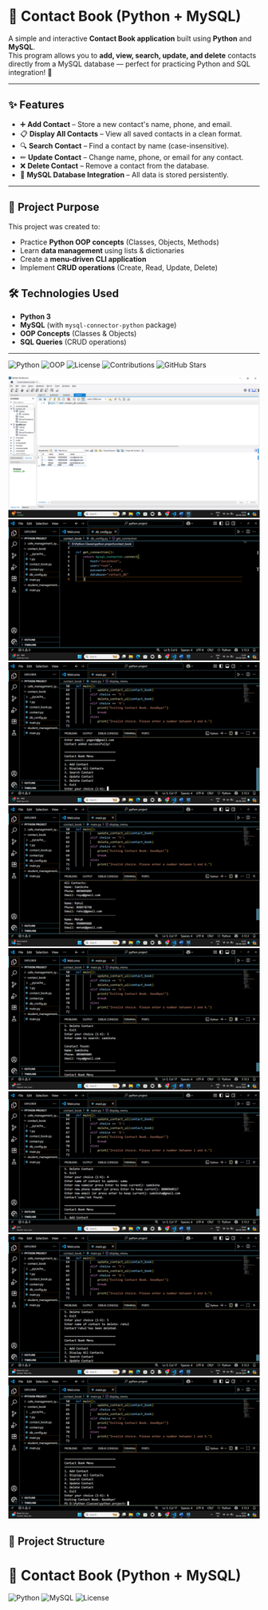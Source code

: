 # 📒 Contact Book (Python + MySQL)

A simple and interactive **Contact Book application** built using **Python** and **MySQL**.  
This program allows you to **add, view, search, update, and delete** contacts directly from a MySQL database — perfect for practicing Python and SQL integration! 🚀

---

## ✨ Features
- ➕ **Add Contact** – Store a new contact's name, phone, and email.
- 📋 **Display All Contacts** – View all saved contacts in a clean format.
- 🔍 **Search Contact** – Find a contact by name (case-insensitive).
- ✏ **Update Contact** – Change name, phone, or email for any contact.
- ❌ **Delete Contact** – Remove a contact from the database.
- 💾 **MySQL Database Integration** – All data is stored persistently.

---
## 🎯 Project Purpose
This project was created to:
- Practice **Python OOP concepts** (Classes, Objects, Methods)
- Learn **data management** using lists & dictionaries
- Create a **menu-driven CLI application**
- Implement **CRUD operations** (Create, Read, Update, Delete)


## 🛠️ Technologies Used
- **Python 3**
- **MySQL** (with `mysql-connector-python` package)
- **OOP Concepts** (Classes & Objects)
- **SQL Queries** (CRUD operations)

---
![Python](https://img.shields.io/badge/Python-3.10-blue?logo=python)
![OOP](https://img.shields.io/badge/OOP-Concepts-yellow?logo=python)
![License](https://img.shields.io/badge/License-MIT-green)
![Contributions](https://img.shields.io/badge/Contributions-Welcome-orange)
![GitHub Stars](https://img.shields.io/github/stars/samiksha29-patil/object-oriented-contact-book?style=social)


![Screenshot 14](https://raw.githubusercontent.com/samiksha29-patil/python-contact-book-mysql/main/Screenshot%20(14).png)
![Screenshot 15](https://raw.githubusercontent.com/samiksha29-patil/python-contact-book-mysql/main/Screenshot%20(15).png)
![Screenshot 16](https://raw.githubusercontent.com/samiksha29-patil/python-contact-book-mysql/main/Screenshot%20(16).png)
![Screenshot 17](https://raw.githubusercontent.com/samiksha29-patil/python-contact-book-mysql/main/Screenshot%20(17).png)
![Screenshot 18](https://raw.githubusercontent.com/samiksha29-patil/python-contact-book-mysql/main/Screenshot%20(18).png)
![Screenshot 19](https://raw.githubusercontent.com/samiksha29-patil/python-contact-book-mysql/main/Screenshot%20(19).png)
![Screenshot 20](https://raw.githubusercontent.com/samiksha29-patil/python-contact-book-mysql/main/Screenshot%20(20).png)
![Screenshot 21](https://raw.githubusercontent.com/samiksha29-patil/python-contact-book-mysql/main/Screenshot%20(21).png)

## 📂 Project Structure

# 📒 Contact Book (Python + MySQL)

![Python](https://img.shields.io/badge/Python-3.10-blue?logo=python)
![MySQL](https://img.shields.io/badge/MySQL-Database-orange?logo=mysql)
![License](https://img.shields.io/badge/License-MIT-green)

